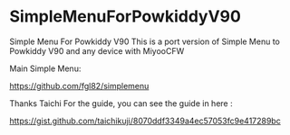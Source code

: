 # SimpleMenuForPowkiddyV90
Simple Menu For Powkiddy V90
This is a port version of Simple Menu to Powkiddy V90 and any device with MiyooCFW

Main Simple Menu: 

https://github.com/fgl82/simplemenu

Thanks Taichi For the guide, you can see the guide in here : 

https://gist.github.com/taichikuji/8070ddf3349a4ec57053fc9e417289bc
